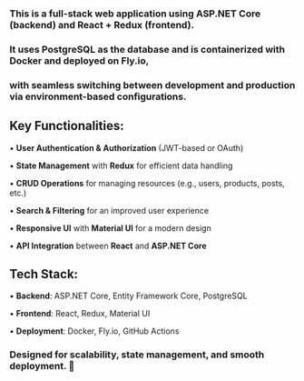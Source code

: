### This is a full-stack web application using ASP.NET Core (backend) and React + Redux (frontend).
### It uses PostgreSQL as the database and is containerized with Docker and deployed on Fly.io, 
### with seamless switching between development and production via environment-based configurations.

## Key Functionalities:
•	**User Authentication & Authorization** (JWT-based or OAuth)

•	**State Management** with **Redux** for efficient data handling

•	**CRUD Operations** for managing resources (e.g., users, products, posts, etc.)

•	**Search & Filtering** for an improved user experience

•	**Responsive UI** with **Material UI** for a modern design

•	**API Integration** between **React** and **ASP.NET Core**


## Tech Stack:
•	**Backend**: ASP.NET Core, Entity Framework Core, PostgreSQL

•	**Frontend**: React, Redux, Material UI

•	**Deployment**: Docker, Fly.io, GitHub Actions

### Designed for scalability, state management, and smooth deployment. 🚀
